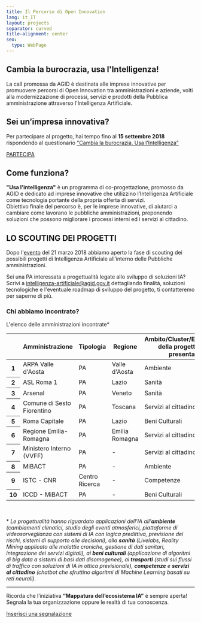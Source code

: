 ```yaml
---
title: Il Percorso di Open Innovation
lang: it_IT
layout: projects
separator: curved
title-alignment: center
seo:
  type: WebPage
---
```

## Cambia la burocrazia, usa l'Intelligenza! ##
La call promossa da AGID è destinata alle imprese innovative per promuovere percorsi di Open Innovation tra amministrazioni e aziende, volti alla modernizzazione di processi, servizi e prodotti della Pubblica amministrazione attraverso l'Intelligenza Artificiale.

## Sei un’impresa innovativa? ##
Per partecipare al progetto, hai tempo fino al <b>15 settembre 2018</b> rispondendo al questionario ["Cambia la burocrazia. Usa l’Intelligenza"](https://treeform.typeform.com/to/rL7BDf)

<a role="button" href="https://treeform.typeform.com/to/rL7BDf" class="Button Button--default u-borderShadow-m u-text-r-xxs u-padding-r-all u-color-teal-70" target="_blank">PARTECIPA</a>

## Come funziona? ##
<b>"Usa l'intelligenza"</b> è un programma di co-progettazione, promosso da AGID e dedicato ad imprese innovative che utilizzino l’Intelligenza Artificiale come tecnologia portante della propria offerta di servizi.<br> Obiettivo finale del percorso è, per le imprese innovative, di aiutarci a cambiare come lavorano le pubbliche amministrazioni, proponendo soluzioni che possono migliorare i processi interni ed i servizi al cittadino.

## LO SCOUTING DEI PROGETTI ##

Dopo l'[evento](../evento-21marzo) del 21 marzo 2018 abbiamo aperto la fase di scouting dei possibili progetti di Intelligenza Artificiale all’interno delle Pubbliche amministrazioni.

Sei una PA interessata a progettualità legate allo sviluppo di soluzioni IA?
Scrivi a <intelligenza-artificiale@agid.gov.it>  dettagliando finalità, soluzioni tecnologiche e l'eventuale roadmap di sviluppo del progetto, ti contatteremo per saperne di più.

### Chi abbiamo incontrato?
L'elenco delle amministrazioni incontrate\*

<div class="table-responsive">
<table class="table table-striped">
<thead>
  <tr>
    <th scope="col"></th>
    <th scope="col">Amministrazione</th>
    <th scope="col">Tipologia</th>
    <th scope="col">Regione</th>
    <th scope="col">Ambito/Cluster/Ecosistema<br>della progettualità presentata</th>
  </tr>
</thead>
<tbody>
  <tr>
    <th scope="row">1</th>
    <td>ARPA Valle d'Aosta<br></td>
    <td>PA</td>
    <td>Valle d'Aosta</td>
    <td>Ambiente</td>
  </tr>
  <tr>
    <th scope="row">2</th>
    <td>ASL Roma 1</td>
    <td>PA</td>
    <td>Lazio</td>
    <td>Sanità</td>
  </tr>
  <tr>
    <th scope="row">3</th>
    <td>Arsenal</td>
    <td>PA</td>
    <td>Veneto</td>
    <td>Sanità</td>
  </tr>
  <tr>
    <th scope="row">4</th>
    <td>Comune di Sesto Fiorentino</td>
    <td>PA</td>
    <td>Toscana</td>
    <td>Servizi al cittadino</td>
  </tr>
  <tr>
    <th scope="row">5</th>
    <td>Roma Capitale</td>
    <td>PA</td>
    <td>Lazio</td>
    <td>Beni Culturali</td>
  </tr>
  <tr>
    <th scope="row">6</th>
    <td>Regione Emilia-Romagna</td>
    <td>PA</td>
    <td>Emilia Romagna</td>
    <td>Servizi al cittadino/Trasporti</td>
  </tr>
  <tr>
    <th scope="row">7</th>
    <td>Ministero Interno (VVFF)</td>
    <td>PA</td>
    <td>-</td>
    <td>Servizi al cittadino/Trasporti</td>
  </tr>
  <tr>
    <th scope="row">8</th>
    <td>MiBACT</td>
    <td>PA</td>
    <td>-</td>
    <td>Ambiente</td>
  </tr>
  <tr>
    <th scope="row">9</th>
    <td>ISTC - CNR</td>
    <td>Centro Ricerca</td>
    <td>-</td>
    <td>Competenze</td>
  </tr>
  <tr>
    <th scope="row">10</th>
    <td>ICCD - MiBACT</td>
    <td>PA</td>
    <td>-</td>
    <td>Beni Culturali</td>
  </tr>
  </tbody>
</table>
</div>

&nbsp;

\* *Le progettualità hanno riguardato applicazioni dell'IA all’**ambiente** (cambiamenti climatici, studio degli eventi atmosferici, piattaforme di videosorveglianza con sistemi di IA con logica predittiva, previsione dei rischi, sistemi di supporto alle decisioni), alla **sanità** (Livelabs, Reality Mining applicato alle malattie croniche, gestione di dati sanitari, integrazione dei servizi digitali), ai **beni culturali** (applicazione di algoritmi di big data a sistemi di basi dati disomogenee), ai **trasporti** (studi sui flussi di traffico con soluzioni di IA in ottica previsionale), **competenze** e **servizi al cittadino** (chatbot che sfruttino algoritmi di Machine Learning basati su reti neurali).*

<hr class="sep">

Ricorda che l’iniziativa **“Mappatura dell’ecosistema IA”** è sempre aperta!
Segnala la tua organizzazione oppure le realtà di tua conoscenza.

<a role="button" href="https://goo.gl/forms/USYhvXVrJcCbtyG32" class="Button Button--default u-borderShadow-m u-text-r-xxs u-padding-r-all u-color-teal-70" target="_blank">Inserisci una segnalazione</a>
